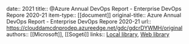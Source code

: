 date:: 2021
title:: @Azure Annual DevOps Report - Enterprise DevOps Reporе 2020-21
item-type:: [[document]]
original-title:: Azure Annual DevOps Report - Enterprise DevOps Reporе 2020-21
url:: https://clouddamcdnprodep.azureedge.net/gdc/gdcrDYWMH/original
authors:: [[Microsoft]], [[Sogeti]]
links:: [Local library](zotero://select/library/items/MB8QD25L), [Web library](https://www.zotero.org/users/6520516/items/MB8QD25L)
